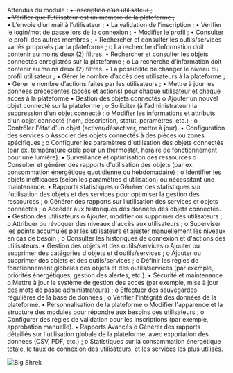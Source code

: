 Attendus du module :
<del>• Inscription d’un utilisateur ;</del><br>
<del>• Vérifier que l’utilisateur est un membre de la plateforme ;</del><br>
• L’envoie d’un mail à l’utilisateur ;
• La validation de l’inscription ;
• Vérifier le login/mot de passe lors de la connexion ;
• Modifier le profil ;
• Consulter le profil des autres membres ;
• Rechercher et consulter les outils/services variés proposés par la plateforme ;
o La recherche d’information doit contenir au moins deux (2) filtres.
• Rechercher et consulter les objets connectés enregistrés sur la plateforme ;
o La recherche d’information doit contenir au moins deux (2) filtres.
• La possibilité de changer le niveau du profil utilisateur ;
• Gérer le nombre d’accès des utilisateurs à la plateforme ;
• Gérer le nombre d’actions faites par les utilisateurs ;
• Mettre à jour les données précédentes (accès et actions) pour chaque utilisateur et
chaque accès à la plateforme
• Gestion des objets connectés
o Ajouter un nouvel objet connecté sur la plateforme ;
o Solliciter (à l’administrateur) la suppression d’un objet connecté ;
o Modifier les informations et attributs d'un objet connecté (nom, description,
statut, paramètres, etc.) ;
o Contrôler l'état d'un objet (activer/désactiver, mettre à jour).
• Configuration des services
o Associer des objets connectés à des pièces ou zones spécifiques ;
o Configurer les paramètres d'utilisation des objets connectés (par ex. température
cible pour un thermostat, horaire de fonctionnement pour une lumière).
• Surveillance et optimisation des ressources
o Consulter et générer des rapports d'utilisation des objets (par ex. consommation
énergétique quotidienne ou hebdomadaire) ;
o Identifier les objets inefficaces (selon les paramètres d'utilisation) ou nécessitant
une maintenance.
• Rapports statistiques
o Générer des statistiques sur l'utilisation des objets et des services pour optimiser
la gestion des ressources ;
o Générer des rapports sur l’utilisation des services et objets connectés ;
o Accéder aux historiques des données des objets connectés.
• Gestion des utilisateurs
o Ajouter, modifier ou supprimer des utilisateurs ;
o Attribuer ou révoquer des niveaux d'accès aux utilisateurs ;
o Superviser les points accumulés par les utilisateurs et ajuster manuellement les
niveaux en cas de besoin ;
o Consulter les historiques de connexion et d'actions des utilisateurs.
• Gestion des objets et des outils/services
o Ajouter ou supprimer des catégories d'objets et d’outils/services ;
o Ajouter ou supprimer des objets et des outils/services ;
o Définir les règles de fonctionnement globales des objets et des outils/services (par
exemple, priorités énergétiques, gestion des alertes, etc.).
• Sécurité et maintenance
o Mettre à jour le système de gestion des accès (par exemple, mise à jour des mots
de passe administrateurs) ;
o Effectuer des sauvegardes régulières de la base de données ;
o Vérifier l'intégrité des données de la plateforme.
• Personnalisation de la plateforme
o Modifier l'apparence et la structure des modules pour répondre aux besoins des
utilisateurs ;
o Configurer des règles de validation pour les inscriptions (par exemple,
approbation manuelle).
• Rapports Avancés
o Générer des rapports détaillés sur l'utilisation globale de la plateforme, avec
exportation des données (CSV, PDF, etc.) ;
o Statistiques sur la consommation énergétique totale, le taux de connexion des
utilisateurs, et les services les plus utilisés.

![Big Shrek](https://pics.craiyon.com/2023-10-09/6ad8e1778a5240c7a79aa2170a1ee467.webp)
